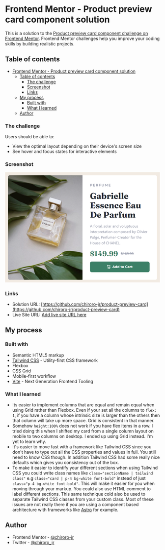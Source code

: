# Frontend Mentor - Product preview card component solution

This is a solution to the [Product preview card component challenge on Frontend Mentor](https://www.frontendmentor.io/challenges/product-preview-card-component-GO7UmttRfa). Frontend Mentor challenges help you improve your coding skills by building realistic projects.

## Table of contents

- [Frontend Mentor - Product preview card component solution](#frontend-mentor---product-preview-card-component-solution)
  - [Table of contents](#table-of-contents)
    - [The challenge](#the-challenge)
    - [Screenshot](#screenshot)
    - [Links](#links)
  - [My process](#my-process)
    - [Built with](#built-with)
    - [What I learned](#what-i-learned)
  - [Author](#author)

### The challenge

Users should be able to:

-   View the optimal layout depending on their device's screen size
-   See hover and focus states for interactive elements

### Screenshot

![](./design/desktop-live.png)

### Links

-   Solution URL: [https://github.com/chiroro-jr/product-preview-card](https://github.com/chiroro-jr/product-preview-card)
-   Live Site URL: [Add live site URL here](https://your-live-site-url.com)

## My process

### Built with

-   Semantic HTML5 markup
-   [Tailwind CSS](https://tailwindcss.com/) - Utility-first CSS framework
-   Flexbox
-   CSS Grid
-   Mobile-first workflow
-   [Vite](https://vitejs.dev/) - Next Generation Frontend Tooling

### What I learned

-   Its easier to implement columns that are equal and remain equal when using Grid rather than Flexbox. Even if your set all the columns to `flex: 1`, if you have a column whose intrinsic size is larger than the others then that column will take up more space. Grid is consistent in that manner.
-   Somehow `height:100%` does not work if you have flex items in a row. I tried doing this when I shifted my card from a single column layout on mobile to two columns on desktop. I ended up using Grid instead. I'm yet to learn why.
-   It's easier to move fast with a framework like Tailwind CSS since you don't have to type out all the CSS properties and values in full. You still need to know CSS though. In addition Tailwind CSS had some really nice defaults which gives you consistency out of the box.
-   To make it easier to identify your different sections when using Tailwind CSS you could write class names like `class="sectionName | tailwind class"` e.g `class="card | p-4 bg-white font-bold"` instead of just `class="p-4 bg-white font-bold"`. This will make it easier for you when moving through your markup. You could also use HTML comment to label different sections. This same technique cold also be used to separate Tailwind CSS classes from your custom class. Most of these issues are not really there if you are using a component based architecture with frameworks like [Astro](https://astro.build/) for example.

## Author

-   Frontend Mentor - [@chiroro-jr](https://www.frontendmentor.io/profile/chiroro-jr)
-   Twitter - [@chiroro_jr](https://www.twitter.com/chiroro_jr)

